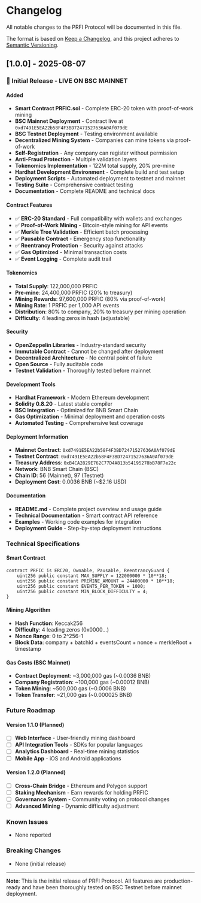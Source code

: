 # Changelog

All notable changes to the PRFI Protocol will be documented in this file.

The format is based on [Keep a Changelog](https://keepachangelog.com/en/1.0.0/),
and this project adheres to [Semantic Versioning](https://semver.org/spec/v2.0.0.html).

## [1.0.0] - 2025-08-07

### 🎉 Initial Release - LIVE ON BSC MAINNET

#### Added
- **Smart Contract PRFIC.sol** - Complete ERC-20 token with proof-of-work mining
- **BSC Mainnet Deployment** - Contract live at `0xd7491E5EA22b58F4F3BD72471527636A0Af079dE`
- **BSC Testnet Deployment** - Testing environment available
- **Decentralized Mining System** - Companies can mine tokens via proof-of-work
- **Self-Registration** - Any company can register without permission
- **Anti-Fraud Protection** - Multiple validation layers
- **Tokenomics Implementation** - 122M total supply, 20% pre-mine
- **Hardhat Development Environment** - Complete build and test setup
- **Deployment Scripts** - Automated deployment to testnet and mainnet
- **Testing Suite** - Comprehensive contract testing
- **Documentation** - Complete README and technical docs

#### Contract Features
- ✅ **ERC-20 Standard** - Full compatibility with wallets and exchanges
- ✅ **Proof-of-Work Mining** - Bitcoin-style mining for API events
- ✅ **Merkle Tree Validation** - Efficient batch processing
- ✅ **Pausable Contract** - Emergency stop functionality
- ✅ **Reentrancy Protection** - Security against attacks
- ✅ **Gas Optimized** - Minimal transaction costs
- ✅ **Event Logging** - Complete audit trail

#### Tokenomics
- **Total Supply**: 122,000,000 PRFIC
- **Pre-mine**: 24,400,000 PRFIC (20% to treasury)
- **Mining Rewards**: 97,600,000 PRFIC (80% via proof-of-work)
- **Mining Rate**: 1 PRFIC per 1,000 API events
- **Distribution**: 80% to company, 20% to treasury per mining operation
- **Difficulty**: 4 leading zeros in hash (adjustable)

#### Security
- **OpenZeppelin Libraries** - Industry-standard security
- **Immutable Contract** - Cannot be changed after deployment
- **Decentralized Architecture** - No central point of failure
- **Open Source** - Fully auditable code
- **Testnet Validation** - Thoroughly tested before mainnet

#### Development Tools
- **Hardhat Framework** - Modern Ethereum development
- **Solidity 0.8.20** - Latest stable compiler
- **BSC Integration** - Optimized for BNB Smart Chain
- **Gas Optimization** - Minimal deployment and operation costs
- **Automated Testing** - Comprehensive test coverage

#### Deployment Information
- **Mainnet Contract**: `0xd7491E5EA22b58F4F3BD72471527636A0Af079dE`
- **Testnet Contract**: `0xd7491E5EA22b58F4F3BD72471527636A0Af079dE`
- **Treasury Address**: `0xB4CA2829E762C77D4A813b54195278bB78F7e22c`
- **Network**: BNB Smart Chain (BSC)
- **Chain ID**: 56 (Mainnet), 97 (Testnet)
- **Deployment Cost**: 0.0036 BNB (~$2.16 USD)

#### Documentation
- **README.md** - Complete project overview and usage guide
- **Technical Documentation** - Smart contract API reference
- **Examples** - Working code examples for integration
- **Deployment Guide** - Step-by-step deployment instructions

### Technical Specifications

#### Smart Contract
```solidity
contract PRFIC is ERC20, Ownable, Pausable, ReentrancyGuard {
    uint256 public constant MAX_SUPPLY = 122000000 * 10**18;
    uint256 public constant PREMINE_AMOUNT = 24400000 * 10**18;
    uint256 public constant EVENTS_PER_TOKEN = 1000;
    uint256 public constant MIN_BLOCK_DIFFICULTY = 4;
}
```

#### Mining Algorithm
- **Hash Function**: Keccak256
- **Difficulty**: 4 leading zeros (0x0000...)
- **Nonce Range**: 0 to 2^256-1
- **Block Data**: company + batchId + eventsCount + nonce + merkleRoot + timestamp

#### Gas Costs (BSC Mainnet)
- **Contract Deployment**: ~3,000,000 gas (~0.0036 BNB)
- **Company Registration**: ~100,000 gas (~0.00012 BNB)
- **Token Mining**: ~500,000 gas (~0.0006 BNB)
- **Token Transfer**: ~21,000 gas (~0.000025 BNB)

### Future Roadmap

#### Version 1.1.0 (Planned)
- [ ] **Web Interface** - User-friendly mining dashboard
- [ ] **API Integration Tools** - SDKs for popular languages
- [ ] **Analytics Dashboard** - Real-time mining statistics
- [ ] **Mobile App** - iOS and Android applications

#### Version 1.2.0 (Planned)
- [ ] **Cross-Chain Bridge** - Ethereum and Polygon support
- [ ] **Staking Mechanism** - Earn rewards for holding PRFIC
- [ ] **Governance System** - Community voting on protocol changes
- [ ] **Advanced Mining** - Dynamic difficulty adjustment

### Known Issues
- None reported

### Breaking Changes
- None (initial release)

---

**Note**: This is the initial release of PRFI Protocol. All features are production-ready and have been thoroughly tested on BSC Testnet before mainnet deployment.
